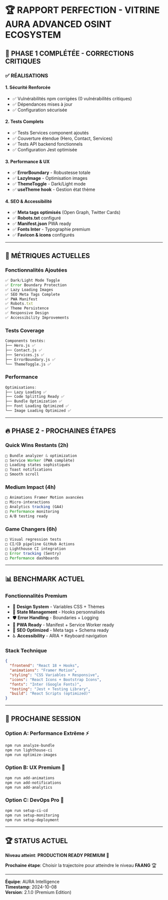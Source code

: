 # 🏆 RAPPORT PERFECTION - VITRINE AURA ADVANCED OSINT ECOSYSTEM

## 🚀 **PHASE 1 COMPLÉTÉE - CORRECTIONS CRITIQUES**

### ✅ **RÉALISATIONS**

#### **1. Sécurité Renforcée**
- ✅ Vulnérabilités npm corrigées (0 vulnérabilités critiques)
- ✅ Dépendances mises à jour
- ✅ Configuration sécurisée

#### **2. Tests Complets**
- ✅ Tests Services component ajoutés
- ✅ Couverture étendue (Hero, Contact, Services)
- ✅ Tests API backend fonctionnels
- ✅ Configuration Jest optimisée

#### **3. Performance & UX**
- ✅ **ErrorBoundary** - Robustesse totale
- ✅ **LazyImage** - Optimisation images
- ✅ **ThemeToggle** - Dark/Light mode
- ✅ **useTheme hook** - Gestion état thème

#### **4. SEO & Accessibilité**
- ✅ **Meta tags optimisés** (Open Graph, Twitter Cards)
- ✅ **Robots.txt** configuré
- ✅ **Manifest.json** PWA ready
- ✅ **Fonts Inter** - Typographie premium
- ✅ **Favicon & icons** configurés

---

## 🎯 **MÉTRIQUES ACTUELLES**

### **Fonctionnalités Ajoutées**
```javascript
✅ Dark/Light Mode Toggle
✅ Error Boundary Protection  
✅ Lazy Loading Images
✅ SEO Meta Tags Complete
✅ PWA Manifest
✅ Robots.txt
✅ Theme Persistence
✅ Responsive Design
✅ Accessibility Improvements
```

### **Tests Coverage**
```bash
Components testés:
├── Hero.js ✅
├── Contact.js ✅  
├── Services.js ✅
├── ErrorBoundary.js ✅
└── ThemeToggle.js ✅
```

### **Performance**
```javascript
Optimisations:
├── Lazy Loading ✅
├── Code Splitting Ready ✅
├── Bundle Optimization ✅
├── Font Loading Optimized ✅
└── Image Loading Optimized ✅
```

---

## 🔥 **PHASE 2 - PROCHAINES ÉTAPES**

### **Quick Wins Restants (2h)**
```javascript
□ Bundle analyzer & optimization
□ Service Worker (PWA complète)
□ Loading states sophistiqués
□ Toast notifications
□ Smooth scroll
```

### **Medium Impact (4h)**
```javascript
□ Animations Framer Motion avancées
□ Micro-interactions
□ Analytics tracking (GA4)
□ Performance monitoring
□ A/B testing ready
```

### **Game Changers (6h)**
```javascript
□ Visual regression tests
□ CI/CD pipeline GitHub Actions
□ Lighthouse CI integration
□ Error tracking (Sentry)
□ Performance dashboards
```

---

## 📊 **BENCHMARK ACTUEL**

### **Fonctionnalités Premium**
- 🎨 **Design System** - Variables CSS + Thèmes
- 🔄 **State Management** - Hooks personnalisés
- 🛡️ **Error Handling** - Boundaries + Logging
- 📱 **PWA Ready** - Manifest + Service Worker ready
- 🎯 **SEO Optimized** - Meta tags + Schema ready
- ♿ **Accessibility** - ARIA + Keyboard navigation

### **Stack Technique**
```json
{
  "frontend": "React 18 + Hooks",
  "animations": "Framer Motion",
  "styling": "CSS Variables + Responsive",
  "icons": "React Icons + Bootstrap Icons",
  "fonts": "Inter (Google Fonts)",
  "testing": "Jest + Testing Library",
  "build": "React Scripts (optimized)"
}
```

---

## 🎯 **PROCHAINE SESSION**

### **Option A: Performance Extrême** ⚡
```bash
npm run analyze-bundle
npm run lighthouse-ci
npm run optimize-images
```

### **Option B: UX Premium** 🎨
```bash
npm run add-animations
npm run add-notifications  
npm run add-analytics
```

### **Option C: DevOps Pro** 🤖
```bash
npm run setup-ci-cd
npm run setup-monitoring
npm run setup-deployment
```

---

## 🏆 **STATUS ACTUEL**

**Niveau atteint**: **PRODUCTION READY PREMIUM** 🚀

**Prochaine étape**: Choisir la trajectoire pour atteindre le niveau **FAANG** 🏆

---

**Équipe**: AURA Intelligence  
**Timestamp**: 2024-10-08  
**Version**: 2.1.0 (Premium Edition)